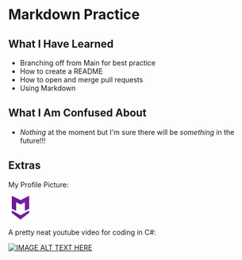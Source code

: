 # **Markdown Practice**

## **What I Have Learned**

* Branching off from Main for best practice
* How to create a README
* How to open and merge pull requests
* Using Markdown

## **What I Am Confused About**

* *Nothing* at the moment but I'm sure there will be *something* in the future!!!

## **Extras**

My Profile Picture:

![alt text](https://github.com/adam-p/markdown-here/raw/master/src/common/images/icon48.png "Logo Title Text 1")

A pretty neat youtube video for coding in C#:

[![IMAGE ALT TEXT HERE](http://img.youtube.com/vi/N775KsWQVkw/0.jpg)](http://www.youtube.com/watch?v=dQw4w9WgXcQ)

